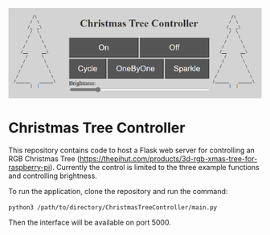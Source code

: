 ![screenshot](https://github.com/Vonny0123/ChristmasTreeController/blob/master/screenshot.PNG)

# Christmas Tree Controller

This repository contains code to host a Flask web server for controlling an RGB Christmas Tree (https://thepihut.com/products/3d-rgb-xmas-tree-for-raspberry-pi). Currently the control is limited to the three example functions and controlling brightness.

To run the application, clone the repository and run the command:

`python3 /path/to/directory/ChristmasTreeController/main.py`

Then the interface will be available on port 5000.